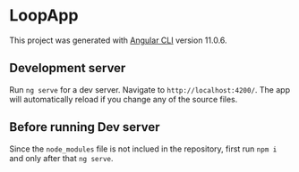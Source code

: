 # LoopApp

This project was generated with [Angular CLI](https://github.com/angular/angular-cli) version 11.0.6.

## Development server

Run `ng serve` for a dev server. Navigate to `http://localhost:4200/`. The app will automatically reload if you change any of the source files.

## Before running Dev server

Since the `node_modules` file is not inclued in the repository, first run `npm i` and only after that `ng serve`.
